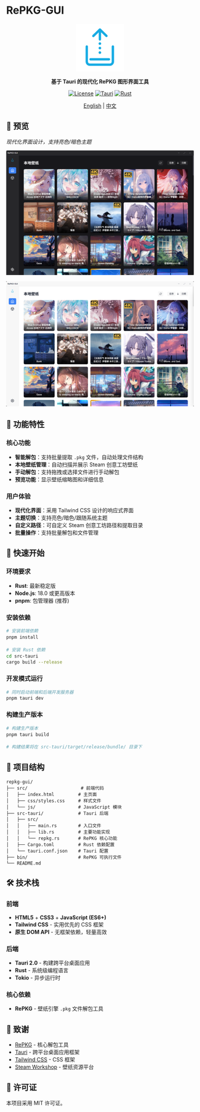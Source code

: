 # RePKG-GUI

<div align="center">

  <img src="./assets/icon.png" alt="RePKG-GUI" width="128" height="128"/>

  **基于 Tauri 的现代化 RePKG 图形界面工具**

  [![License](https://img.shields.io/badge/license-MIT-blue.svg)](./LICENSE)
  [![Tauri](https://img.shields.io/badge/Tauri-2.6.0-orange.svg)](https://tauri.app/)
  [![Rust](https://img.shields.io/badge/Rust-2024-red.svg)](https://www.rust-lang.org/)

  [English](./README_en.md) | [中文](./README.md)
</div>

## 👀 预览

*现代化界面设计，支持亮色/暗色主题*

![PixPin_2025-08-12_23-23-59](./assets/PixPin_2025-08-12_23-23-59.png)

![PixPin_2025-08-12_23-42-03](./assets/PixPin_2025-08-12_23-42-03.png)



## 🌟 功能特性

### 核心功能
- **智能解包**：支持批量提取 `.pkg` 文件，自动处理文件结构
- **本地壁纸管理**：自动扫描并展示 Steam 创意工坊壁纸
- **手动解包**：支持拖拽或选择文件进行手动解包
- **预览功能**：显示壁纸缩略图和详细信息

### 用户体验
- **现代化界面**：采用 Tailwind CSS 设计的响应式界面
- **主题切换**：支持亮色/暗色/跟随系统主题
- **自定义路径**：可自定义 Steam 创意工坊路径和提取目录
- **批量操作**：支持批量解包和文件管理

## 🚀 快速开始

### 环境要求
- **Rust**: 最新稳定版
- **Node.js**: 18.0 或更高版本
- **pnpm**: 包管理器 (推荐)

### 安装依赖

```bash
# 安装前端依赖
pnpm install

# 安装 Rust 依赖
cd src-tauri
cargo build --release
```

### 开发模式运行

```bash
# 同时启动前端和后端开发服务器
pnpm tauri dev
```

### 构建生产版本

```bash
# 构建生产版本
pnpm tauri build

# 构建结果将在 src-tauri/target/release/bundle/ 目录下
```

## 📁 项目结构

```
repkg-gui/
├── src/                    # 前端代码
│   ├── index.html         # 主页面
│   ├── css/styles.css     # 样式文件
│   └── js/                # JavaScript 模块
├── src-tauri/             # Tauri 后端
│   ├── src/
│   │   ├── main.rs        # 入口文件
│   │   ├── lib.rs         # 主要功能实现
│   │   └── repkg.rs       # RePKG 核心功能
│   ├── Cargo.toml         # Rust 依赖配置
│   └── tauri.conf.json    # Tauri 配置
├── bin/                   # RePKG 可执行文件
└── README.md
```

## 🛠️ 技术栈

### 前端
- **HTML5** + **CSS3** + **JavaScript (ES6+)**
- **Tailwind CSS** - 实用优先的 CSS 框架
- **原生 DOM API** - 无框架依赖，轻量高效

### 后端
- **Tauri 2.0** - 构建跨平台桌面应用
- **Rust** - 系统级编程语言
- **Tokio** - 异步运行时

### 核心依赖
- **RePKG** - 壁纸引擎 `.pkg` 文件解包工具

## 🙏 致谢

- [RePKG](https://github.com/NotAdam/RePKG) - 核心解包工具
- [Tauri](https://tauri.app/) - 跨平台桌面应用框架
- [Tailwind CSS](https://tailwindcss.com/) - CSS 框架
- [Steam Workshop](https://steamcommunity.com/workshop/) - 壁纸资源平台

## 📄 许可证

本项目采用 MIT 许可证。
